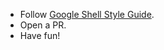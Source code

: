 * Follow [Google Shell Style Guide](https://google.github.io/styleguide/shell.xml).
* Open a PR.
* Have fun!